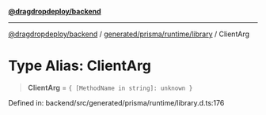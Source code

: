 [**@dragdropdeploy/backend**](../../../../../README.md)

***

[@dragdropdeploy/backend](../../../../../README.md) / [generated/prisma/runtime/library](../README.md) / ClientArg

# Type Alias: ClientArg

> **ClientArg** = `{ [MethodName in string]: unknown }`

Defined in: backend/src/generated/prisma/runtime/library.d.ts:176

